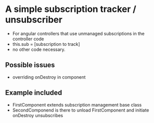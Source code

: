 # A simple subscription tracker / unsubscriber
- For angular controllers that use unmanaged subscriptions in the controller code
- this.sub = [subscription to track]
- no other code necessary.

## Possible issues
- overriding onDestroy in component

## Example included
- FirstComponent extends subscription management base class
- SecondComponend is there to unload FirstComponent and initiate onDestroy unsubscribes